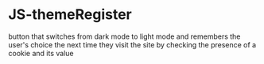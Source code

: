 # JS-themeRegister
button that switches from dark mode to light mode
and remembers the user's choice the next time they visit the site
by checking the presence of a cookie and its value